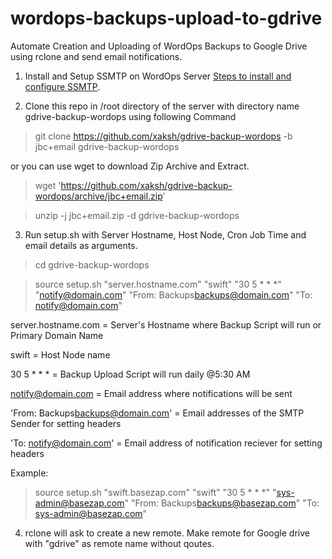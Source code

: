 # wordops-backups-upload-to-gdrive
Automate Creation and Uploading of WordOps Backups to Google Drive using rclone and send email notifications.

1) Install and Setup SSMTP on WordOps Server
   [Steps to install and configure SSMTP](https://www.basezap.com/send-an-email-from-cli-using-smtp-in-linux/).

2) Clone this repo in /root directory of the server with directory name gdrive-backup-wordops using following Command
 
 > git clone https://github.com/xaksh/gdrive-backup-wordops -b jbc+email gdrive-backup-wordops
 
 or you can use wget to download Zip Archive and Extract.
 
 > wget 'https://github.com/xaksh/gdrive-backup-wordops/archive/jbc+email.zip'

 > unzip -j jbc+email.zip -d gdrive-backup-wordops

3) Run setup.sh with Server Hostname, Host Node, Cron Job Time and email details as arguments.

 > cd gdrive-backup-wordops

 > source setup.sh "server.hostname.com" "swift" "30 5 * * *" "notify@domain.com" "From: Backups<backups@domain.com>" "To: notify@domain.com"

   server.hostname.com = Server's Hostname where Backup Script will run or Primary Domain Name
   
   swift = Host Node name
   
   30 5 * * * = Backup Upload Script will run daily @5:30 AM

   notify@domain.com = Email address where notifications will be sent

   'From: Backups<backups@domain.com>' = Email addresses of the SMTP Sender for setting headers

   'To: notify@domain.com' = Email address of notification reciever for setting headers

   Example: 
 > source setup.sh "swift.basezap.com" "swift" "30 5 * * *" "sys-admin@basezap.com" "From: Backups<backups@basezap.com>" "To: sys-admin@basezap.com"

4) rclone will ask to create a new remote. Make remote for Google drive with "gdrive" as remote name without qoutes.

